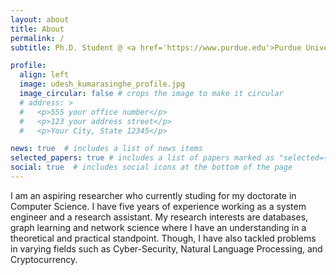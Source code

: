 ```yaml
---
layout: about
title: About
permalink: /
subtitle: Ph.D. Student @ <a href='https://www.purdue.edu'>Purdue University</a> in Computer Science.

profile:
  align: left
  image: udesh_kumarasinghe_profile.jpg
  image_circular: false # crops the image to make it circular
  # address: >
  #   <p>555 your office number</p>
  #   <p>123 your address street</p>
  #   <p>Your City, State 12345</p>

news: true  # includes a list of news items
selected_papers: true # includes a list of papers marked as "selected={true}"
social: true  # includes social icons at the bottom of the page
---
```


I am an aspiring researcher who currently studing for my doctorate in Computer Science. I have five years of experience working as a system engineer and a research assistant. My research interests are databases, graph learning and network science where I have an understanding in a theoretical and practical standpoint. Though, I have also tackled problems in varying fields such as Cyber-Security, Natural Language Processing, and Cryptocurrency.
